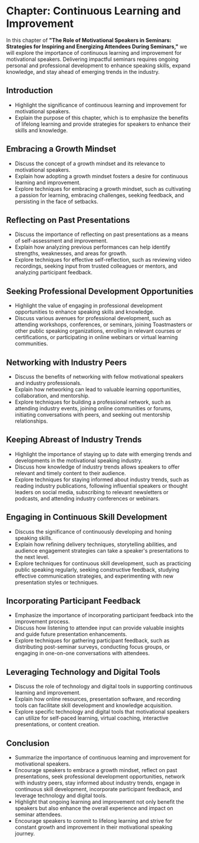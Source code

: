 Chapter: Continuous Learning and Improvement
============================================

In this chapter of **"The Role of Motivational Speakers in Seminars: Strategies for Inspiring and Energizing Attendees During Seminars,"** we will explore the importance of continuous learning and improvement for motivational speakers. Delivering impactful seminars requires ongoing personal and professional development to enhance speaking skills, expand knowledge, and stay ahead of emerging trends in the industry.

Introduction
------------

* Highlight the significance of continuous learning and improvement for motivational speakers.
* Explain the purpose of this chapter, which is to emphasize the benefits of lifelong learning and provide strategies for speakers to enhance their skills and knowledge.

Embracing a Growth Mindset
--------------------------

* Discuss the concept of a growth mindset and its relevance to motivational speakers.
* Explain how adopting a growth mindset fosters a desire for continuous learning and improvement.
* Explore techniques for embracing a growth mindset, such as cultivating a passion for learning, embracing challenges, seeking feedback, and persisting in the face of setbacks.

Reflecting on Past Presentations
--------------------------------

* Discuss the importance of reflecting on past presentations as a means of self-assessment and improvement.
* Explain how analyzing previous performances can help identify strengths, weaknesses, and areas for growth.
* Explore techniques for effective self-reflection, such as reviewing video recordings, seeking input from trusted colleagues or mentors, and analyzing participant feedback.

Seeking Professional Development Opportunities
----------------------------------------------

* Highlight the value of engaging in professional development opportunities to enhance speaking skills and knowledge.
* Discuss various avenues for professional development, such as attending workshops, conferences, or seminars, joining Toastmasters or other public speaking organizations, enrolling in relevant courses or certifications, or participating in online webinars or virtual learning communities.

Networking with Industry Peers
------------------------------

* Discuss the benefits of networking with fellow motivational speakers and industry professionals.
* Explain how networking can lead to valuable learning opportunities, collaboration, and mentorship.
* Explore techniques for building a professional network, such as attending industry events, joining online communities or forums, initiating conversations with peers, and seeking out mentorship relationships.

Keeping Abreast of Industry Trends
----------------------------------

* Highlight the importance of staying up to date with emerging trends and developments in the motivational speaking industry.
* Discuss how knowledge of industry trends allows speakers to offer relevant and timely content to their audience.
* Explore techniques for staying informed about industry trends, such as reading industry publications, following influential speakers or thought leaders on social media, subscribing to relevant newsletters or podcasts, and attending industry conferences or webinars.

Engaging in Continuous Skill Development
----------------------------------------

* Discuss the significance of continuously developing and honing speaking skills.
* Explain how refining delivery techniques, storytelling abilities, and audience engagement strategies can take a speaker's presentations to the next level.
* Explore techniques for continuous skill development, such as practicing public speaking regularly, seeking constructive feedback, studying effective communication strategies, and experimenting with new presentation styles or techniques.

Incorporating Participant Feedback
----------------------------------

* Emphasize the importance of incorporating participant feedback into the improvement process.
* Discuss how listening to attendee input can provide valuable insights and guide future presentation enhancements.
* Explore techniques for gathering participant feedback, such as distributing post-seminar surveys, conducting focus groups, or engaging in one-on-one conversations with attendees.

Leveraging Technology and Digital Tools
---------------------------------------

* Discuss the role of technology and digital tools in supporting continuous learning and improvement.
* Explain how online resources, presentation software, and recording tools can facilitate skill development and knowledge acquisition.
* Explore specific technology and digital tools that motivational speakers can utilize for self-paced learning, virtual coaching, interactive presentations, or content creation.

Conclusion
----------

* Summarize the importance of continuous learning and improvement for motivational speakers.
* Encourage speakers to embrace a growth mindset, reflect on past presentations, seek professional development opportunities, network with industry peers, stay informed about industry trends, engage in continuous skill development, incorporate participant feedback, and leverage technology and digital tools.
* Highlight that ongoing learning and improvement not only benefit the speakers but also enhance the overall experience and impact on seminar attendees.
* Encourage speakers to commit to lifelong learning and strive for constant growth and improvement in their motivational speaking journey.
